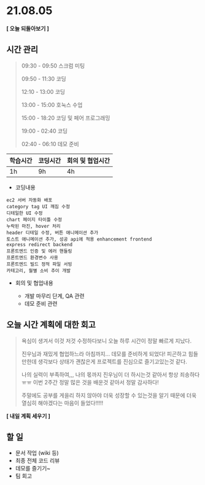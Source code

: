 # 21.08.05

**[ 오늘 되돌아보기 ]**

## 시간 관리

> 09:30 - 09:50 스크럼 미팅
>
> 09:50 - 11:30 코딩
>
> 12:10 - 13:00 코딩
>
> 13:00 - 15:00 호눅스 수업
>
> 15:00 - 18:20 코딩 및 페어 프로그래밍
>
> 19:00 - 02:40 코딩
>
> 02:40 - 06:10 데모 준비

| 학습시간 | 코딩시간 | 회의 및 협업시간 |
| -------- | -------- | ---------------- |
| 1h       | 9h       | 4h               |



- 코딩내용

```
ec2 서버 자동화 배포
category tag UI 깨짐 수정
디테일한 UI 수정
chart 페이지 타이틀 수정
누락된 마진, hover 처리
header 디테일 수정, 버튼 애니메이션 추가
토스트 애니메이션 추가, 성공 api에 적용 enhancement frontend
express redirect backend
프론트엔드 인증 및 에러 핸들링
프론트엔드 환경변수 사용
프론트엔드 빌드 정적 파일 서빙
카테고리, 월별 소비 추이 개발
```



- 회의 및 협업내용

  - 개발 마무리 단계, QA 관련
  - 데모 준비 관련

  

## 오늘 시간 계획에 대한 회고

> 욕심이 생겨서 이것 저것 수정하다보니 오늘 하루 시간이 정말 빠르게 지났다.
>
> 진우님과 재밌게 협업하느라 아침까지... 데모를 준비하게 되었다! 피곤하고 힘들만한데 생각보다 상태가 괜찮은게 프로젝트를 진심으로 즐기고있는것 같다. 
>
> 나의 실력이 부족하여,,, 나의 몫까지 진우님이 더 하시는것 같아서 항상 죄송하다 ㅠㅠ 이번 2주간 정말 많은 것을 배운것 같아서 정말 감사하다!
>
> 주말에도 공부를 게을리 하지 않아야 더욱 성장할 수 있는것을 알기 때문에 더욱 열심히 해야겠다는 마음이 들었다!!!!!



**[ 내일 계획 세우기 ]**

## 할 일

* 문서 작업 (wiki 등)
* 최종 전체 코드 리뷰
* 데모를 즐기기~
* 팀 회고